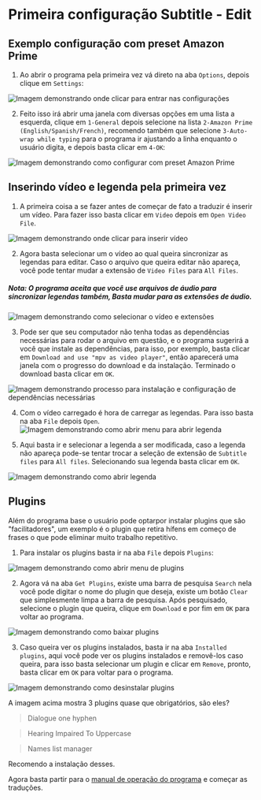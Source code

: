 # Primeira configuração Subtitle - Edit
## Exemplo configuração com preset Amazon Prime
1. Ao abrir o programa pela primeira vez vá direto na aba `Options`, depois clique em `Settings`:

![Imagem demonstrando onde clicar para entrar nas configurações](../src/images/configuracao/0-abrir_options_settings.png)

2. Feito isso irá abrir uma janela com diversas opções em uma lista a esquerda, clique em `1-General` depois selecione na lista `2-Amazon Prime (English/Spanish/French)`, recomendo também que selecione `3-Auto-wrap while typing` para o programa ir ajustando a linha enquanto o usuário digita, e depois basta clicar em `4-OK`:

![Imagem demonstrando como configurar com preset Amazon Prime](../src/images/configuracao/1-preset_amazon.png)

## Inserindo vídeo e legenda pela primeira vez
1. A primeira coisa a se fazer antes de começar de fato a traduzir é inserir um vídeo. Para fazer isso basta clicar em `Video` depois em `Open Video File`.

![Imagem demonstrando onde clicar para inserir vídeo](../src/images/configuracao/2-abrir_arquivo_video.png)

2. Agora basta selecionar um o vídeo ao qual queira sincronizar as legendas para editar. Caso o arquivo que queira editar não apareça, você pode tentar mudar a extensão de `Video Files` para `All Files`.
##### Nota: O programa aceita que você use arquivos de áudio para sincronizar legendas também, Basta mudar para as extensões de áudio.

![Imagem demonstrando como selecionar o vídeo e extensões](../src/images/configuracao/3-inserindo_video.png)

3. Pode ser que seu computador não tenha todas as dependências necessárias para rodar o arquivo em questão, e o programa sugerirá a você que instale as dependências, para isso, por exemplo, basta clicar em `Download and use "mpv as video player"`, então aparecerá uma janela com o progresso do download e da instalação. Terminado o download basta clicar em `OK`.

![Imagem demonstrando processo para instalação e configuração de dependências necessárias](../src/images/configuracao/4-baixando_mpv.png)

4. Com o vídeo carregado é hora de carregar as legendas. Para isso basta na aba `File` depois `Open`.
![Imagem demonstrando como abrir menu para abrir legenda](../src/images/configuracao/5-arquivo_abrir.png)

5. Aqui basta ir e selecionar a legenda a ser modificada, caso a legenda não apareça pode-se tentar trocar a seleção de extensão de `Subtitle files` para `All files`. Selecionando sua legenda basta clicar em `OK`.

![Imagem demonstrando como abrir legenda](../src/images/configuracao/6-abrir_legenda.png)

## Plugins
Além do programa base o usuário pode optarpor instalar plugins que são "facilitadores", um exemplo é o plugin que retira hífens em começo de frases o que pode eliminar muito trabalho repetitivo.

1. Para instalar os plugins basta ir na aba `File` depois `Plugins`:

![Imagem demonstrando como abrir menu de plugins](../src/images/configuracao/7-como_instalar_plugins.png)

2. Agora vá na aba `Get Plugins`, existe uma barra de pesquisa `Search` nela você pode digitar o nome do plugin que deseja, existe um botão `Clear` que simplesmente limpa a barra de pesquisa. Após pesquisado, selecione o plugin que queira, clique em `Download` e por fim em `OK` para voltar ao programa.

![Imagem demonstrando como baixar plugins](../src/images/configuracao/8-baixando_plugins.png)

3. Caso queira ver os plugins instalados, basta ir na aba `Installed plugins`, aqui você pode ver os plugins instalados e removê-los caso queira, para isso basta selecionar um plugin e clicar em `Remove`, pronto, basta clicar em `OK` para voltar para o programa.

![Imagem demonstrando como desinstalar plugins](../src/images/configuracao/9-plugins_obrigatorios.png)

A imagem acima mostra 3 plugins quase que obrigatórios, são eles?

> Dialogue one hyphen

> Hearing Impaired To Uppercase

> Names list manager

Recomendo a instalação desses.

Agora basta partir para o [manual de operação do programa](../operacao/README.md) e começar as traduções.
